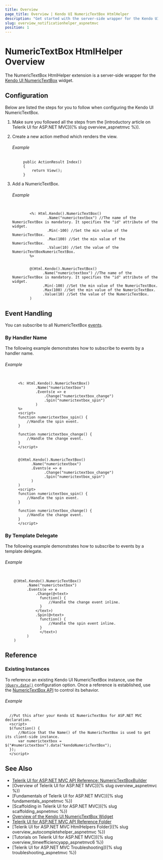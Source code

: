 ```yaml
---
title: Overview
page_title: Overview | Kendo UI NumericTextBox HtmlHelper
description: "Get started with the server-side wrapper for the Kendo UI NumericTextBox widget for ASP.NET MVC."
slug: overview_notificationhelper_aspnetmvc
position: 1
---
```


# NumericTextBox HtmlHelper Overview

The NumericTextBox HtmlHelper extension is a server-side wrapper for the [Kendo UI NumericTextBox](https://demos.telerik.com/kendo-ui/numerictextbox/index) widget.

## Configuration

Below are listed the steps for you to follow when configuring the Kendo UI NumericTextBox.

1. Make sure you followed all the steps from the [introductory article on Telerik UI for ASP.NET MVC]({% slug overview_aspnetmvc %}).

1. Create a new action method which renders the view.

    ###### Example

            public ActionResult Index()
            {
                return View();
            }

1. Add a NumericTextBox.

    ###### Example

    ```tab-ASPX

            <%: Html.Kendo().NumericTextBox()
                    .Name("numerictextbox") //The name of the NumericTextBox is mandatory. It specifies the "id" attribute of the widget.
                    .Min(-100) //Set the min value of the NumericTextBox.
                    .Max(100) //Set the min value of the NumericTextBox.
                    .Value(10) //Set the value of the NumericTextBoxNumericTextBox.
            %>
    ```
    ```tab-Razor

            @(Html.Kendo().NumericTextBox()
                  .Name("numerictextbox") //The name of the NumericTextBox is mandatory. It specifies the "id" attribute of the widget.
                  .Min(-100) //Set the min value of the NumericTextBox.
                  .Max(100) //Set the min value of the NumericTextBox.
                  .Value(10) //Set the value of the NumericTextBox.
            )
    ```

## Event Handling

You can subscribe to all NumericTextBox [events](http://docs.telerik.com/kendo-ui/api/javascript/ui/numerictextbox#events).

### By Handler Name

The following example demonstrates how to subscribe to events by a handler name.

###### Example

```tab-ASPX

      <%: Html.Kendo().NumericTextBox()
              .Name("numerictextbox")
              .Events(e => e
                  .Change("numerictextbox_change")
                  .Spin("numerictextbox_spin")
              )
      %>
      <script>
      function numerictextbox_spin() {
          //Handle the spin event.
      }

      function numerictextbox_change() {
          //Handle the change event.
      }
      </script>
```
```tab-Razor

      @(Html.Kendo().NumericTextBox()
            .Name("numerictextbox")
            .Events(e => e
                  .Change("numerictextbox_change")
                  .Spin("numerictextbox_spin")
            )
      )
      <script>
      function numerictextbox_spin() {
          //Handle the spin event.
      }

      function numerictextbox_change() {
          //Handle the change event.
      }
      </script>
```

### By Template Delegate

The following example demonstrates how to subscribe to events by a template delegate.

###### Example

```tab-Razor

    @(Html.Kendo().NumericTextBox()
          .Name("numerictextbox")
          .Events(e => e
              .Change(@<text>
                function() {
                    //Handle the change event inline.
                }
              </text>)
              .Spin(@<text>
                function() {
                    //Handle the spin event inline.
                }
                </text>)
          )
    )
```

## Reference

### Existing Instances

To reference an existing Kendo UI NumericTextBox instance, use the [`jQuery.data()`](http://api.jquery.com/jQuery.data/) configuration option. Once a reference is established, use the [NumericTextBox API](http://docs.telerik.com/kendo-ui/api/javascript/ui/numerictextbox#methods) to control its behavior.

###### Example

      //Put this after your Kendo UI NumericTextBox for ASP.NET MVC declaration.
      <script>
      $(function() {
          //Notice that the Name() of the NumericTextBox is used to get its client-side instance.
          var numerictextbox = $("#numerictextbox").data("kendoNumericTextBox");
      });
      </script>


## See Also

* [Telerik UI for ASP.NET MVC API Reference: NumericTextBoxBuilder](http://docs.telerik.com/aspnet-mvc/api/Kendo.Mvc.UI.Fluent/NumericTextBoxBuilder)
* [Overview of Telerik UI for ASP.NET MVC]({% slug overview_aspnetmvc %})
* [Fundamentals of Telerik UI for ASP.NET MVC]({% slug fundamentals_aspnetmvc %})
* [Scaffolding in Telerik UI for ASP.NET MVC]({% slug scaffolding_aspnetmvc %})
* [Overview of the Kendo UI NumericTextBox Widget](http://docs.telerik.com/kendo-ui/controls/editors/numerictextbox/overview)
* [Telerik UI for ASP.NET MVC API Reference Folder](http://docs.telerik.com/aspnet-mvc/api/Kendo.Mvc/AggregateFunction)
* [Telerik UI for ASP.NET MVC HtmlHelpers Folder]({% slug overview_autocompletehelper_aspnetmvc %})
* [Tutorials on Telerik UI for ASP.NET MVC]({% slug overview_timeefficiencyapp_aspnetmvc6 %})
* [Telerik UI for ASP.NET MVC Troubleshooting]({% slug troubleshooting_aspnetmvc %})
